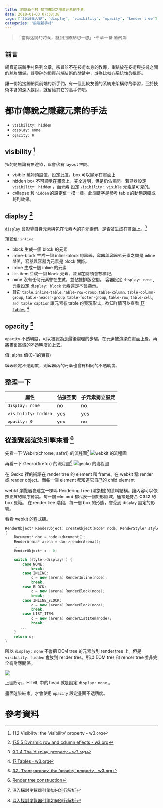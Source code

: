 ```yaml
---
title: 前端新手村 都市傳說之隱藏元素的手法
date: 2018-01-03 07:38:38
tags: ["2018鐵人賽", "display", "visibility", "opacity", "Render tree"]
categories: "前端新手村"
---
```

> 「當你迷惘的時候，就回到原點想一想」-中華一番 蘭飛鴻

## 前言

網頁前端新手村系列文章，宗旨並不在技術本身的教導，重點放在技術與技術之間的脈胳關係。讓零碎的網頁前端技術的關鍵字，成為比較有系統性的視野。

讓一開始接觸網頁前端的新手們，有一個比較友善的系統來架構你的學習，至於技術本身的深入探討，就留給其它的高手們吧。

# 都市傳說之隱藏元素的手法

- `visibility: hidden`
- `display: none`
- `opacity: 0`

## visibility [^1]

指的是無論有無渲染，都會佔有 layout 空間。

- visible
  萬物預設值，設定此值，box 可以顯示在畫面上
- hidden
  box 不可顯示在畫面上，完全透明，但是仍佔空間。若容器設定 `visibility: hidden` ，而元素 設定 `visibility: visible` 元素是可見的。
- collapse
  和 `hidden` 的設定值一模一樣。此關鍵字是參考 table 的動態跨欄或跨列效果。

## diaplsy [^2]

`display` 會影響自身元素與包在元素內的子元素們，是否被生成在畫面上。[^3]

預設值: `inline`

- block
生成一個 block 的元素
- inline-block
生成一個 inline-block 的容器，容器與容器外元素之間是 inline 關係，容器與容器內元素是 block 關係。
- inline
生成一個 inline 的元素
- list-item
生成一個 block 元素，並且在開頭會有標記。
- none
沒有任何元素會在生成，並佔據排版空間。
容器設定 `display: none` , 元素設定 `display: block` 元素還是不會顯示。
- 其它 `table`, `inline-table`, `table-row-group`, `table-column`, `table-column-group`, `table-header-group`, `table-footer-group`, `table-row`, `table-cell`, `and table-caption` 讓元素有 table 的表現形式。欲知詳情可以查看 [17 Tables](https://www.w3.org/TR/CSS22/tables.html) [^4]

## opacity [^5]

`opacity` 不透明度，可以被認為是最後處理的步驟，在元素被渲染在畫面上後，再將畫面區域的不透明度加上去。

值: alpha 值(0~1的實數)

容器設定不透明度，則容器內的元素也會有相同的不透明度。

## 整理一下

|屬性|佔據空間|子元素獨立設定|
|-|-|-|
|`display: none`| no | no |
|`visibility: hidden`| yes | yes |
|`opacity: 0`| yes | no |


## 從瀏覽器渲染引擎來看 [^6]

先看一下 Webkit(chrome, safari) 的流程圖[^7]
![webkit 的流程圖](https://i.imgur.com/Ex41AeZ.png)

再看一下 Gecko(firefox) 的流程圖[^7]
![gecko 的流程圖](https://i.imgur.com/LrgHZst.png)

在 Gecko 裡的術語在 render tree 的 element 叫 frame。在 webkit 稱 render 或 render object。而每一個 element 都知道它自己的 child element

webkit 瀏覽器會建立一棵叫 Rendering Tree (渲染樹)的資料結構。讓內容可以依照正確的順序繪製。每一個 element 都代表一個矩形區域，通常是符合 CSS2 的 box 規範。
在 render tree 階段，每一個 box 的形態，會受到 display 設定的影響。

看看 webkit 的程式碼。

```c++
RenderObject* RenderObject::createObject(Node* node, RenderStyle* style)
{
    Document* doc = node->document();
    RenderArena* arena = doc->renderArena();
    ...
    RenderObject* o = 0;

    switch (style->display()) {
        case NONE:
            break;
        case INLINE:
            o = new (arena) RenderInline(node);
            break;
        case BLOCK:
            o = new (arena) RenderBlock(node);
            break;
        case INLINE_BLOCK:
            o = new (arena) RenderBlock(node);
            break;
        case LIST_ITEM:
            o = new (arena) RenderListItem(node);
            break;
       ...
    }
    return o;
}

```

所以 `display: none` 不會把 DOM tree 的元素放到 render tree 上，但是 `visibility: hidden` 會放到 render tree。所以 DOM tree 和 render tree 並非完全有對應關係。

![](https://i.imgur.com/FjcIu6q.png)

上圖所示，HTML 中的 head 就是設定 `display: none` 。

畫面渲染結束，才會使用 `opacity` 設定畫面不透明度。

# 參考資料

[^1]: [11.2 Visibility: the 'visibility' property - w3.org](https://www.w3.org/TR/CSS22/visufx.html#visibility)
[^2]: [17.5.5 Dynamic row and column effects - w3.org](https://www.w3.org/TR/CSS22/tables.html#dynamic-effects)
[^3]: [9.2.4 The 'display' property - w3.org](https://www.w3.org/TR/CSS22/visuren.html#display-prop)
[^4]: [17 Tables - w3.org](https://www.w3.org/TR/CSS22/tables.html)
[^5]: [3.2. Transparency: the ‘opacity’ property - w3.org](https://www.w3.org/TR/CSS-color-3/#opacity)
[^6]: [Render tree construction](http://taligarsiel.com/Projects/howbrowserswork1.htm#Render_tree_construction)
[^7]: [深入探討瀏覽器引擎如何進行解析](https://ithelp.ithome.com.tw/articles/10191579)
